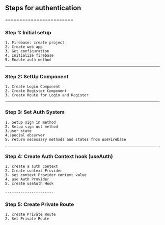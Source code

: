 
 ## Steps for authentication
 ========================
 ### Step 1: Initial setup
    1. Firebase: create project
    2. Create web app
    3. Get configuration
    4. Initialize firebase
    5. Enable auth method

 ---------------------

 ### Step 2: SetUp Component
    1. Create Login Component
    2. Create Register Component
    3. Create Route for Login and Register

----------------------

### Step 3: Set Auth System
    1. Setup sign in method
    2. Setup sign out method
    3.user state
    4.special observer
    5. return necessary methods and states from useFirebase

----------------------

### Step 4: Create Auth Context hook (useAuth)
    1. create a auth context
    2. Create context Provider
    3. set context Provider context value
    4. use Auth Provider
    5. create useAuth Hook

    ----------------------


### Step 5: Create Private Route
    1. create Private Route
    2. Set Private Route

